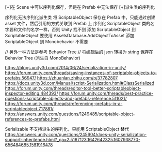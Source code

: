 [+]在 Scene 中可以序列化保存，但是在 Prefab 中无法保存
[+]派生类的序列化


序列化无法序列化派生类
将 ScriptableObject 保存在 Prefab 中，只能通过创建 asset 文件，然后引用的方式关联到 Prefab 上
序列化 ScriptableObject 类的名字要和文件的名字一样，否则 Unity 找不到
添加 ScriptableObject 到 ScriptableObject 要使用 AssetsDatabase.AddObjectToAsset
添加 ScriptableObject 到 Monobehavior 不需要

// 另外一种方法是参考 Behavior Tree
// 将编辑后的 json 转换为 string 保存在 Behavior Tree (派生自 MonoBehavior)



https://blogs.unity3d.com/2014/06/24/serialization-in-unity/
https://forum.unity.com/threads/saving-instances-of-scriptable-objects-to-prefabs.56947/
https://zhuanlan.zhihu.com/p/37782807
https://docs.unity3d.com/Manual/script-Serialization.html#ClassSerialized
https://forum.unity.com/threads/editor-tool-better-scriptableobject-inspector-editing.484393/
https://forum.unity.com/threads/best-practice-questions-scriptable-objects-and-prefabs-reference.511021/
https://forum.unity.com/threads/referencing-prefabs-in-a-scriptableobject.717881/
https://answers.unity.com/questions/1249485/scriptable-object-references-to-prefabs.html


Serializable 不支持派生的序列化，只能用 ScriptableObject 替代
https://answers.unity.com/questions/245604/does-unity-serialization-support-inheritence.html?_ga=2.5187123.1642642325.1607938770-656484685.1581916478